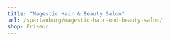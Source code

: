 ```yaml
---
title: "Magestic Hair & Beauty Salon"
url: /spartanburg/magestic-hair-und-beauty-salon/
shop: Friseur
---
```


